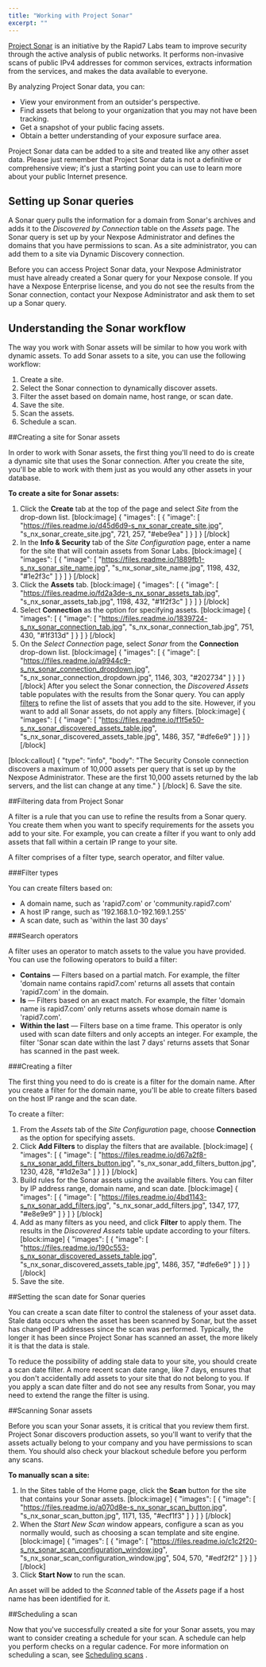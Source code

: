 ```yaml
---
title: "Working with Project Sonar"
excerpt: ""
---
```

[Project Sonar](https://sonar.labs.rapid7.com/) is an initiative by the Rapid7 Labs team to improve security through the active analysis of public networks. It performs non-invasive scans of public IPv4 addresses for common services, extracts information from the services, and makes the data available to everyone.

By analyzing Project Sonar data, you can:

* View your environment from an outsider's perspective.
* Find assets that belong to your organization that you may not have been tracking.
* Get a snapshot of your public facing assets.
* Obtain a better understanding of your exposure surface area.

Project Sonar data can be added to a site and treated like any other asset data. Please just remember that Project Sonar data is not a definitive or comprehensive view; it's just a starting point you can use to learn more about your public Internet presence.

## Setting up Sonar queries

A Sonar query pulls the information for a domain from Sonar's archives and adds it to the _Discovered by Connection_ table on the _Assets_ page. The Sonar query is set up by your Nexpose Administrator and defines the domains that you have permissions to scan. As a site administrator, you can add them to a site via Dynamic Discovery connection.

Before you can access Project Sonar data, your Nexpose Administrator must have already created a Sonar query for your Nexpose console. If you have a Nexpose Enterprise license, and you do not see the results from the Sonar connection, contact your Nexpose Administrator and ask them to set up a Sonar query.

## Understanding the Sonar workflow

The way you work with Sonar assets will be similar to how you work with dynamic assets. To add Sonar assets to a site, you can use the following workflow:

1. Create a site.
2. Select the Sonar connection to dynamically discover assets.
3. Filter the asset based on domain name, host range, or scan date.
4. Save the site.
5. Scan the assets.
6. Schedule a scan.

##Creating a site for Sonar assets

In order to work with Sonar assets, the first thing you'll need to do is create a dynamic site that uses the Sonar connection. After you create the site, you'll be able to work with them just as you would any other assets in your database.

**To create a site for Sonar assets:**

1. Click the **Create** tab at the top of the page and select _Site_ from the drop-down list.
[block:image]
{
  "images": [
    {
      "image": [
        "https://files.readme.io/d45d6d9-s_nx_sonar_create_site.jpg",
        "s_nx_sonar_create_site.jpg",
        721,
        257,
        "#ebe9ea"
      ]
    }
  ]
}
[/block]
2. In the **Info & Security** tab of the _Site Configuration_ page, enter a name for the site that will contain assets from Sonar Labs.
[block:image]
{
  "images": [
    {
      "image": [
        "https://files.readme.io/1889fb1-s_nx_sonar_site_name.jpg",
        "s_nx_sonar_site_name.jpg",
        1198,
        432,
        "#1e2f3c"
      ]
    }
  ]
}
[/block]
3. Click the **Assets** tab.
[block:image]
{
  "images": [
    {
      "image": [
        "https://files.readme.io/fd2a3de-s_nx_sonar_assets_tab.jpg",
        "s_nx_sonar_assets_tab.jpg",
        1198,
        432,
        "#1f2f3c"
      ]
    }
  ]
}
[/block]
4. Select **Connection** as the option for specifying assets.
[block:image]
{
  "images": [
    {
      "image": [
        "https://files.readme.io/1839724-s_nx_sonar_connection_tab.jpg",
        "s_nx_sonar_connection_tab.jpg",
        751,
        430,
        "#1f313d"
      ]
    }
  ]
}
[/block]
5. On the _Select Connection_ page, select _Sonar_ from the **Connection** drop-down list. 
[block:image]
{
  "images": [
    {
      "image": [
        "https://files.readme.io/a9944c9-s_nx_sonar_connection_dropdown.jpg",
        "s_nx_sonar_connection_dropdown.jpg",
        1146,
        303,
        "#202734"
      ]
    }
  ]
}
[/block]
After you select the Sonar connection, the _Discovered Assets_ table populates with the results from the Sonar query. You can apply [filters](doc:working-with-project-sonar#section-filtering-data-from-project-sonar)  to refine the list of assets that you add to the site. However, if you want to add all Sonar assets, do not apply any filters. 
[block:image]
{
  "images": [
    {
      "image": [
        "https://files.readme.io/f1f5e50-s_nx_sonar_discovered_assets_table.jpg",
        "s_nx_sonar_discovered_assets_table.jpg",
        1486,
        357,
        "#dfe6e9"
      ]
    }
  ]
}
[/block]

[block:callout]
{
  "type": "info",
  "body": "The Security Console connection discovers a maximum of 10,000 assets per query that is set up by the Nexpose Administrator. These are the first 10,000 assets returned by the lab servers, and the list can change at any time."
}
[/block]
6. Save the site. 

##Filtering data from Project Sonar

A filter is a rule that you can use to refine the results from a Sonar query. You create them when you want to specify requirements for the assets you add to your site. For example, you can create a filter if you want to only add assets that fall within a certain IP range to your site.

A filter comprises of a filter type, search operator, and filter value.

###Filter types

You can create filters based on:

* A domain name, such as 'rapid7.com' or 'community.rapid7.com'
* A host IP range, such as '192.168.1.0-192.169.1.255'
* A scan date, such as 'within the last 30 days'

###Search operators

A filter uses an operator to match assets to the value you have provided. You can use the following operators to build a filter:

* **Contains** — Filters based on a partial match. For example, the filter 'domain name contains rapid7.com' returns all assets that contain 'rapid7.com' in the domain.
* **Is** — Filters based on an exact match. For example, the filter 'domain name is rapid7.com' only returns assets whose domain name is 'rapid7.com'.
* **Within the last** — Filters base on a time frame. This operator is only used with scan date filters and only accepts an integer. For example, the filter 'Sonar scan date within the last 7 days' returns assets that Sonar has scanned in the past week.

###Creating a filter

The first thing you need to do is create is a filter for the domain name. After you create a filter for the domain name, you'll be able to create filters based on the host IP range and the scan date.

To create a filter:

1. From the _Assets_ tab of the _Site Configuration_ page, choose **Connection** as the option for specifying assets.
2. Click **Add Filters** to display the filters that are available. 
[block:image]
{
  "images": [
    {
      "image": [
        "https://files.readme.io/d67a2f8-s_nx_sonar_add_filters_button.jpg",
        "s_nx_sonar_add_filters_button.jpg",
        1230,
        428,
        "#1d2e3a"
      ]
    }
  ]
}
[/block]
3. Build rules for the Sonar assets using the available filters. You can filter by IP address range, domain name, and scan date.
[block:image]
{
  "images": [
    {
      "image": [
        "https://files.readme.io/4bd1143-s_nx_sonar_add_filters.jpg",
        "s_nx_sonar_add_filters.jpg",
        1347,
        177,
        "#e8e9e9"
      ]
    }
  ]
}
[/block]
4. Add as many filters as you need, and click **Filter** to apply them. The results in the _Discovered Assets_ table update according to your filters. 
[block:image]
{
  "images": [
    {
      "image": [
        "https://files.readme.io/190c553-s_nx_sonar_discovered_assets_table.jpg",
        "s_nx_sonar_discovered_assets_table.jpg",
        1486,
        357,
        "#dfe6e9"
      ]
    }
  ]
}
[/block]
5. Save the site. 

##Setting the scan date for Sonar queries

You can create a scan date filter to control the staleness of your asset data. Stale data occurs when the asset has been scanned by Sonar, but the asset has changed IP addresses since the scan was performed. Typically, the longer it has been since Project Sonar has scanned an asset, the more likely it is that the data is stale.

To reduce the possibility of adding stale data to your site, you should create a scan date filter. A more recent scan date range, like 7 days, ensures that you don't accidentally add assets to your site that do not belong to you. If you apply a scan date filter and do not see any results from Sonar, you may need to extend the range the filter is using.

##Scanning Sonar assets

Before you scan your Sonar assets, it is critical that you review them first. Project Sonar discovers production assets, so you'll want to verify that the assets actually belong to your company and you have permissions to scan them. You should also check your blackout schedule before you perform any scans.

**To manually scan a site:**

1. In the Sites table of the Home page, click the **Scan** button for the site that contains your Sonar assets.
[block:image]
{
  "images": [
    {
      "image": [
        "https://files.readme.io/a070d8e-s_nx_sonar_scan_button.jpg",
        "s_nx_sonar_scan_button.jpg",
        1171,
        135,
        "#ecf1f3"
      ]
    }
  ]
}
[/block]
2. When the _Start New Scan_ window appears, configure a scan as you normally would, such as choosing a scan template and site engine. 
[block:image]
{
  "images": [
    {
      "image": [
        "https://files.readme.io/c1c2f20-s_nx_sonar_scan_configuration_window.jpg",
        "s_nx_sonar_scan_configuration_window.jpg",
        504,
        570,
        "#edf2f2"
      ]
    }
  ]
}
[/block]
3. Click **Start Now** to run the scan.

An asset will be added to the _Scanned_ table of the _Assets_ page if a host name has been identified for it.

##Scheduling a scan

Now that you've successfully created a site for your Sonar assets, you may want to consider creating a schedule for your scan. A schedule can help you perform checks on a regular cadence. For more information on scheduling a scan, see [Scheduling scans](doc:scheduling-scans) .